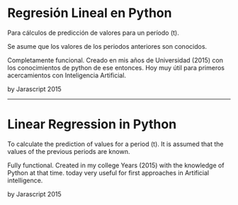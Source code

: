 # Regresión Lineal en Python 

Para cálculos de predicción de valores para un período (t).

Se asume que los valores de los periodos anteriores son conocidos.

Completamente funcional. Creado en mis años de Universidad (2015) con los conocimientos de python de ese entonces. 
Hoy muy útil para primeros acercamientos con Inteligencia Artificial.

by Jarascript 2015

-----------------------------

# Linear Regression in Python

To calculate the prediction of values for a period (t). 
It is assumed that the values of the previous periods are known.

Fully functional. Created in my college Years (2015) with the knowledge of Python at that time. 
today very useful for first approaches in Artificial intelligence.

by Jarascript 2015
